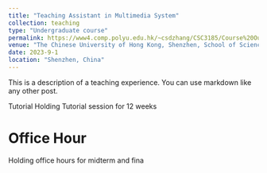 ```yaml
---
title: "Teaching Assistant in Multimedia System"
collection: teaching
type: "Undergraduate course"
permalink: https://www4.comp.polyu.edu.hk/~csdzhang/CSC3185/Course%20Outline.pdf
venue: "The Chinese University of Hong Kong, Shenzhen, School of Science and Engineering"
date: 2023-9-1
location: "Shenzhen, China"
---
```


This is a description of a teaching experience. You can use markdown like any other post.

Tutorial
Holding Tutorial session for 12 weeks


Office Hour
======
Holding office hours for midterm and fina

